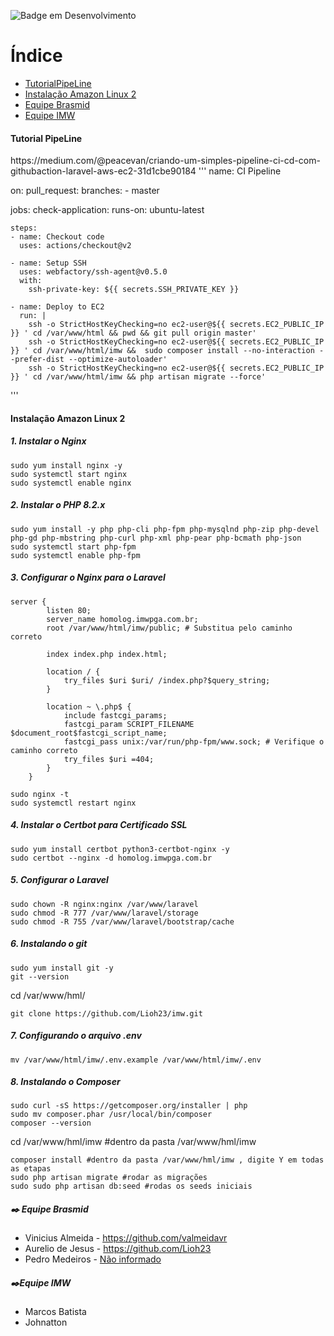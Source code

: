 
![Badge em Desenvolvimento](http://img.shields.io/static/v1?label=STATUS&message=EM%20DESENVOLVIMENTO&color=GREEN&style=for-the-badge)

# Índice 

* [TutorialPipeLine](#tutorialpipeLine)
* [Instalação Amazon Linux 2](#amazonlinux)
* [Equipe Brasmid](#brasmid)
* [Equipe IMW](#imw)

<h4 id="tutorialpipeLine">Tutorial PipeLine</h4>
https://medium.com/@peacevan/criando-um-simples-pipeline-ci-cd-com-githubaction-laravel-aws-ec2-31d1cbe90184
'''
name: CI Pipeline

on:
  pull_request:
    branches:
      - master

jobs:
  check-application:
    runs-on: ubuntu-latest

    steps:
    - name: Checkout code
      uses: actions/checkout@v2

    - name: Setup SSH
      uses: webfactory/ssh-agent@v0.5.0
      with:
        ssh-private-key: ${{ secrets.SSH_PRIVATE_KEY }}

    - name: Deploy to EC2
      run: |
        ssh -o StrictHostKeyChecking=no ec2-user@${{ secrets.EC2_PUBLIC_IP }} ' cd /var/www/html && pwd && git pull origin master' 
        ssh -o StrictHostKeyChecking=no ec2-user@${{ secrets.EC2_PUBLIC_IP }} ' cd /var/www/html/imw &&  sudo composer install --no-interaction --prefer-dist --optimize-autoloader'
        ssh -o StrictHostKeyChecking=no ec2-user@${{ secrets.EC2_PUBLIC_IP }} ' cd /var/www/html/imw && php artisan migrate --force'
'''

<h4 id="amazonlinux">Instalação Amazon Linux 2</h4>

<h5>1. Instalar o Nginx</h5>

```
sudo yum install nginx -y
sudo systemctl start nginx
sudo systemctl enable nginx
```

<h5>2. Instalar o PHP 8.2.x</h5>

```
sudo yum install -y php php-cli php-fpm php-mysqlnd php-zip php-devel php-gd php-mbstring php-curl php-xml php-pear php-bcmath php-json
sudo systemctl start php-fpm
sudo systemctl enable php-fpm
```

<h5>3. Configurar o Nginx para o Laravel</h5>

```    
server {
        listen 80;
        server_name homolog.imwpga.com.br; 
        root /var/www/html/imw/public; # Substitua pelo caminho correto

        index index.php index.html;

        location / {
            try_files $uri $uri/ /index.php?$query_string;
        }

        location ~ \.php$ {
            include fastcgi_params;
            fastcgi_param SCRIPT_FILENAME $document_root$fastcgi_script_name;
            fastcgi_pass unix:/var/run/php-fpm/www.sock; # Verifique o caminho correto
            try_files $uri =404;
        }
    }
```

```
sudo nginx -t
sudo systemctl restart nginx
```

<h5>4. Instalar o Certbot para Certificado SSL</h5>

```
sudo yum install certbot python3-certbot-nginx -y
sudo certbot --nginx -d homolog.imwpga.com.br 
```

<h5>5. Configurar o Laravel</h5>

```
sudo chown -R nginx:nginx /var/www/laravel
sudo chmod -R 777 /var/www/laravel/storage
sudo chmod -R 755 /var/www/laravel/bootstrap/cache
```

<h5>6. Instalando o git </h5>

```
sudo yum install git -y
git --version
```

cd /var/www/hml/

```
git clone https://github.com/Lioh23/imw.git
```

<h5>7. Configurando o arquivo .env</h5>

```
mv /var/www/html/imw/.env.example /var/www/html/imw/.env
```

<h5>8. Instalando o Composer</h5>

```
sudo curl -sS https://getcomposer.org/installer | php
sudo mv composer.phar /usr/local/bin/composer
composer --version
```
cd /var/www/hml/imw 
#dentro da pasta /var/www/hml/imw

```
composer install #dentro da pasta /var/www/hml/imw , digite Y em todas as etapas
sudo php artisan migrate #rodar as migrações
sudo sudo php artisan db:seed #rodas os seeds iniciais
```

<h5 id="brasmid">✒️ Equipe Brasmid</h5>
<ul>
    <li>Vinicius Almeida - <a href="https://github.com/valmeidavr">https://github.com/valmeidavr</a>
    </li>
    <li>Aurelio de Jesus - <a href="https://github.com/Lioh23"> https://github.com/Lioh23</a>
    </li>
    <li>Pedro Medeiros - <a href="#">Não informado</a></li>
</ul>


<h5 id="imw">✒️Equipe IMW</h5>
<ul> 
    <li>Marcos Batista</li>
    <li>Johnatton</li>
</ul>

